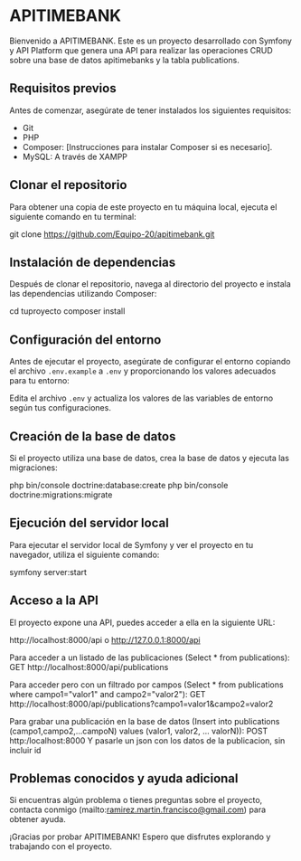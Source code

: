 # APITIMEBANK

Bienvenido a APITIMEBANK. Este es un proyecto desarrollado con Symfony y API Platform que genera una API para realizar las operaciones CRUD
sobre una base de datos apitimebanks y la tabla publications.

## Requisitos previos

Antes de comenzar, asegúrate de tener instalados los siguientes requisitos:

- Git
- PHP 
- Composer: [Instrucciones para instalar Composer si es necesario].
- MySQL: A través de XAMPP 

## Clonar el repositorio

Para obtener una copia de este proyecto en tu máquina local, ejecuta el siguiente comando en tu terminal:

git clone https://github.com/Equipo-20/apitimebank.git


## Instalación de dependencias

Después de clonar el repositorio, navega al directorio del proyecto e instala las dependencias utilizando Composer:

cd tuproyecto
composer install


## Configuración del entorno

Antes de ejecutar el proyecto, asegúrate de configurar el entorno copiando el archivo `.env.example` a `.env` y proporcionando los valores adecuados para tu entorno:


Edita el archivo `.env` y actualiza los valores de las variables de entorno según tus configuraciones.

## Creación de la base de datos

Si el proyecto utiliza una base de datos, crea la base de datos y ejecuta las migraciones:

php bin/console doctrine:database:create
php bin/console doctrine:migrations:migrate

## Ejecución del servidor local

Para ejecutar el servidor local de Symfony y ver el proyecto en tu navegador, utiliza el siguiente comando:

symfony server:start

## Acceso a la API

El proyecto expone una API, puedes acceder a ella en la siguiente URL:

http://localhost:8000/api o http://127.0.0.1:8000/api

Para acceder a un listado de las publicaciones (Select * from publications): 
GET http://localhost:8000/api/publications

Para acceder pero con un filtrado por campos (Select * from publications where campo1="valor1" and campo2="valor2"):
GET http://localhost:8000/api/publications?campo1=valor1&campo2=valor2

Para grabar una publicación en la base de datos (Insert into publications (campo1,campo2,...campoN) values (valor1, valor2, ... valorN)):
POST http:/localhost:8000  Y pasarle un json con los datos de la publicacion, sin incluir id

## Problemas conocidos y ayuda adicional

Si encuentras algún problema o tienes preguntas sobre el proyecto, contacta conmigo (mailto:ramirez.martin.francisco@gmail.com) para obtener ayuda.

¡Gracias por probar APITIMEBANK! Espero que disfrutes explorando y trabajando con el proyecto.


